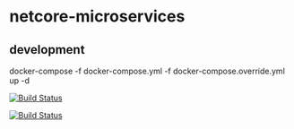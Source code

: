 # netcore-microservices

## development

docker-compose -f docker-compose.yml -f docker-compose.override.yml up -d


[![Build Status](https://dev.azure.com/duchpatrick/netmicroservices/_apis/build/status/patrikduch.netcore-microservices.api?branchName=master)](https://dev.azure.com/duchpatrick/netmicroservices/_build/latest?definitionId=3&branchName=master)

[![Build Status](https://dev.azure.com/duchpatrick/netmicroservices/_apis/build/status/patrikduch.netcore-microservices.client?branchName=master)](https://dev.azure.com/duchpatrick/netmicroservices/_build/latest?definitionId=4&branchName=master)
